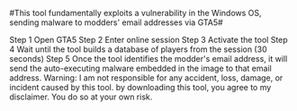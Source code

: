 #This tool fundamentally exploits a vulnerability in the Windows OS, sending malware to modders' email addresses via GTA5#

Step 1 Open GTA5
Step 2 Enter online session
Step 3 Activate the tool
Step 4 Wait until the tool builds a database of players from the session
(30 seconds)
Step 5 Once the tool identifies the modder's email address, it will send the auto-executing malware embedded in the image to that email address.
Warning: I am not responsible for any accident, loss, damage, or incident caused by this tool. by downloading this tool, you agree to my disclaimer.
You do so at your own risk.
